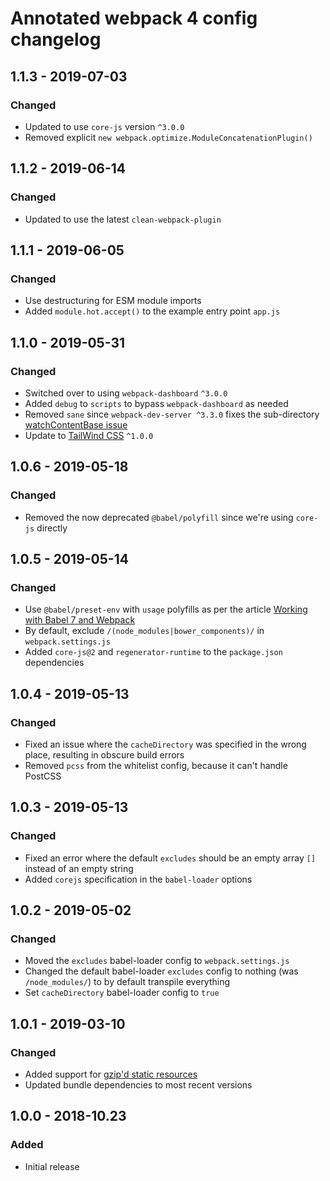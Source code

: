# Annotated webpack 4 config changelog

## 1.1.3 - 2019-07-03
### Changed
* Updated to use `core-js` version `^3.0.0`
* Removed explicit `new webpack.optimize.ModuleConcatenationPlugin()`

## 1.1.2 - 2019-06-14
### Changed
* Updated to use the latest `clean-webpack-plugin`

## 1.1.1 - 2019-06-05
### Changed
* Use destructuring for ESM module imports
* Added `module.hot.accept()` to the example entry point `app.js`

## 1.1.0 - 2019-05-31
### Changed
* Switched over to using `webpack-dashboard` `^3.0.0`
* Added `debug` to `scripts` to bypass `webpack-dashboard` as needed
* Removed `sane` since `webpack-dev-server ^3.3.0` fixes the sub-directory [watchContentBase issue](https://github.com/webpack/webpack-dev-server/issues/1694)
* Update to [TailWind CSS](https://tailwindcss.com/) `^1.0.0`

## 1.0.6 - 2019-05-18
### Changed
* Removed the now deprecated `@babel/polyfill` since we're using `core-js` directly

## 1.0.5 - 2019-05-14
### Changed
* Use `@babel/preset-env` with `usage` polyfills as per the article [Working with Babel 7 and Webpack](https://www.thebasement.be/working-with-babel-7-and-webpack/#a-cleaner-approach)
* By default, exclude `/(node_modules|bower_components)/` in `webpack.settings.js`
* Added `core-js@2` and `regenerator-runtime` to the `package.json` dependencies

## 1.0.4 - 2019-05-13
### Changed
* Fixed an issue where the `cacheDirectory` was specified in the wrong place, resulting in obscure build errors
* Removed `pcss` from the whitelist config, because it can't handle PostCSS

## 1.0.3 - 2019-05-13
### Changed
* Fixed an error where the default `excludes` should be an empty array `[]` instead of an empty string
* Added `corejs` specification in the `babel-loader` options

## 1.0.2 - 2019-05-02
### Changed
* Moved the `excludes` babel-loader config to `webpack.settings.js`
* Changed the default babel-loader `excludes` config to nothing (was `/node_modules/`) to by default transpile everything
* Set `cacheDirectory` babel-loader config to `true`

## 1.0.1 - 2019-03-10
### Changed
* Added support for [gzip'd static resources](https://medium.com/@selvaganesh93/how-to-serve-webpack-gzipped-file-in-production-using-nginx-692eadbb9f1c)
* Updated bundle dependencies to most recent versions

## 1.0.0 - 2018-10.23
### Added
- Initial release
